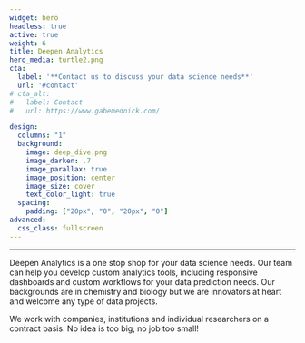 ```yaml
---
widget: hero
headless: true
active: true
weight: 6
title: Deepen Analytics
hero_media: turtle2.png
cta:
  label: '**Contact us to discuss your data science needs**'
  url: '#contact'
# cta_alt:
#   label: Contact
#   url: https://www.gabemednick.com/

design:
  columns: "1"
  background:
    image: deep_dive.png
    image_darken: .7
    image_parallax: true
    image_position: center
    image_size: cover
    text_color_light: true
  spacing:
    padding: ["20px", "0", "20px", "0"]
advanced:
  css_class: fullscreen
---
```


****

Deepen Analytics is a one stop shop for your data science needs. Our team can help you develop custom analytics tools, including responsive dashboards and custom workflows for your data prediction needs. Our backgrounds are in chemistry and biology but we are innovators at heart and welcome any type of data projects. 

We work with companies, institutions and individual researchers on a contract basis. No idea is too big, no job too small! 






